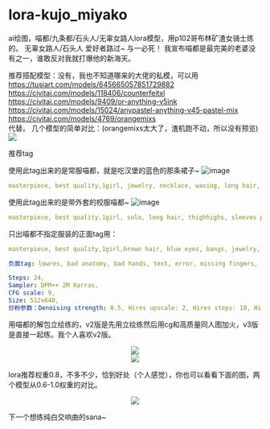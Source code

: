 # lora-kujo_miyako
ai绘图，喵都/九条都/石头人/无辜女路人lora模型，用p102哥布林矿渣女骑士练的。
无辜女路人/石头人 爱好者路过~
与一必死！
我宣布喵都是最完美的老婆没有之一，谁敢反对我就打爆他的新海天。

推荐搭配模型：没有，我也不知道哪来的大佬的私模，可以用 
  https://tusiart.com/models/645665057851729882  
  https://civitai.com/models/118406/counterfeitxl   
  https://civitai.com/models/9409/or-anything-v5ink  
  https://civitai.com/models/15024/anypastel-anything-v45-pastel-mix  
  https://civitai.com/models/4769/orangemixs  
代替。
几个模型的简单对比：(orangemixs太大了，渣机跑不动，所以没有预览)
<img src="https://raw.githubusercontent.com/histion/lora-kujo_miyako/main/%E9%A2%84%E8%A7%88%E5%9B%BE/xyz_grid-0000-1802287925-masterpiece%2C%20best%20quality%2C1girl%2C%20jewelry%2C%20necklace%2C%20waving%2C%20long%20hair%2C%20smile%2C%20dress%2C%20solo%2C%20breasts%2C%20open%20mouth%2C%20eyebrows%20visible.png">
</div>





推荐tag

使用此tag出来的是常服喵都，就是吃汉堡的蓝色的那条裙子~
![image](https://github.com/histion/lora-kujo_miyako/assets/65994410/a60ea68a-ecdc-44ca-b86c-ab1cf355d08f)

```yaml
masterpiece, best quality,1girl, jewelry, necklace, waving, long hair, smile, dress, solo, breasts, open mouth, eyebrows visible through hair, long sleeves, hair ornament, looking at viewer, brown hair, blue eyes, white dress, bangs, :d, hairclip,<lora:NAIV2_miyako:0.8>,
```

使用此tag出来的是带外套的校服喵都~
![image](https://github.com/histion/lora-kujo_miyako/assets/65994410/f03a1290-01cc-4e53-9b61-8353f60a0723)

```yaml
masterpiece, best quality,1girl, solo, long hair, thighhighs, sleeves past_wrists, cardigan, hair ornament, blush, open cardigan, smile, pink cardigan, pleated skirt, sailor collar, open clothes, breasts, blue eyes, full body, white legwear, skirt, long sleeves, white skirt, bangs, eyebrows visible through hair, medium breasts, closed mouth, collarbone, pink bow,hairclip,<lora:NAIV2_miyako:0.8>
```

只出喵都不指定服装的正面tag用：
```yaml
masterpiece, best quality,1girl,brown hair, blue eyes, bangs, jewelry, necklace, long hair, hair ornament, hairclip, <lora:NAIV2_miyako:0.8>,

负面tag: lowres, bad anatomy, bad hands, text, error, missing fingers, extra digit, fewer digits, cropped, worst quality, low quality, normal quality, jpeg artifacts, signature, watermark, username, blurry

Steps: 24, 
Sampler: DPM++ 2M Karras, 
CFG scale: 9, 
Size: 512x640, 
炒粉参数：Denoising strength: 0.5, Hires upscale: 2, Hires steps: 10, Hires upscaler: R-ESRGAN 4x+ Anime6B
```

用喵都的解包立绘练的，v2版是先用立绘练然后用cg和高质量同人图加火，v3版是直接一起练。我个人喜欢v2版。
<div align=center>
<img src="https://raw.githubusercontent.com/histion/lora-kujo_miyako/main/%E9%A2%84%E8%A7%88%E5%9B%BE/xyz_grid-0026-41653-masterpiece%2C%2Bbest%2Bquality%2C1girl%2C%2Bjewelry%2C%2Bnecklace%2C%2Bwaving%2C%2Blong%2Bhair%2C%2Bsmile%2C%2Bdress%2C%2Bsolo%2C%2Bbreasts%2C%2Bopen%2Bmouth%2C%2Beyebrows%2Bvisible.png" >
</div>
<div align=center>
<img src="https://raw.githubusercontent.com/histion/lora-kujo_miyako/main/%E9%A2%84%E8%A7%88%E5%9B%BE/xyz_grid-0011-56853-masterpiece%2C%2Bbest%2Bquality%2C1%2Bgirl%2Cbrown%2Bhair%2Cblue%2Beyes%2Clong%2Bhair%2C_lora_NAI_miyako_0.8_.png">
</div>

lora推荐权重0.8，不多不少，恰到好处（个人感觉），你也可以看看下面的图，两个模型从0.6-1.0权重的对比。

<div align=center>
<img src="https://raw.githubusercontent.com/histion/lora-kujo_miyako/main/%E9%A2%84%E8%A7%88%E5%9B%BE/xyz_grid-0027-53681-masterpiece%2C%2Bbest%2Bquality%2C1girl%2C%2Bjewelry%2C%2Bnecklace%2C%2Bwaving%2C%2Blong%2Bhair%2C%2Bsmile%2C%2Bdress%2C%2Bsolo%2C%2Bbreasts%2C%2Bopen%2Bmouth%2C%2Beyebrows%2Bvisible.png">
</div>

下一个想练纯白交响曲的sana~

